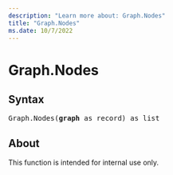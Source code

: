 ```yaml
---
description: "Learn more about: Graph.Nodes"
title: "Graph.Nodes"
ms.date: 10/7/2022
---
```

# Graph.Nodes

## Syntax

<pre>
Graph.Nodes(<b>graph</b> as record) as list
</pre>

## About

This function is intended for internal use only.
